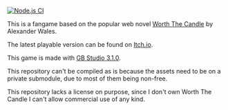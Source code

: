 [![Node.js CI](https://github.com/MaddoScientisto/WorthTheCandleGB/actions/workflows/node.js.yml/badge.svg?branch=master)](https://github.com/MaddoScientisto/WorthTheCandleGB/actions/workflows/node.js.yml)

This is a fangame based on the popular web novel [Worth The Candle](https://www.royalroad.com/fiction/25137/worth-the-candle) by Alexander Wales.

The latest playable version can be found on [Itch.io](https://maddoscientisto.itch.io/worth-the-candle-gb?secret=9BtqXLzHUtxmusw0Gcoi4ntNHE).

This game is made with [GB Studio 3.1.0](https://www.gbstudio.dev/).

This repository can't be compiled as is because the assets need to be on a private submodule, due to most of them being non-free.

This repository lacks a license on purpose, since I don't own Worth The Candle I can't allow commercial use of any kind.